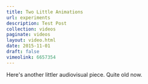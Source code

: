 ```yaml
---
title: Two Little Animations
url: experiments
description: Test Post
collection: videos
paginate: videos
layout: video.html
date: 2015-11-01
draft: false
vimeolink: 6657354
---
```


Here's another littler audiovisual piece. Quite old now.